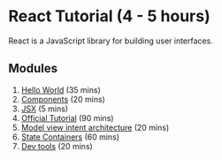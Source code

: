 React Tutorial (4 - 5 hours)
==============

React is a JavaScript library for building user interfaces. 

Modules
-----

1. [Hello World](React-Tutorial/hello-world.md) (35 mins)
1. [Components](React-Tutorial/components.md) (20 mins)
1. [JSX](React-Tutorial/JSX.md) (5 mins)
1. [Official Tutorial](https://reactjs.org/tutorial/tutorial.html) (90 mins)
1. [Model view intent architecture](React-Tutorial/model-view-intent.md) (20 mins)
1. [State Containers](React-Tutorial/state-containers.md) (60 mins)
1. [Dev tools](React-Tutorial/dev-tools.md) (20 mins)